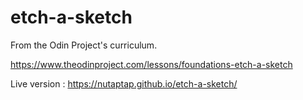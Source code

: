 # etch-a-sketch

From the Odin Project's curriculum.

https://www.theodinproject.com/lessons/foundations-etch-a-sketch

Live version : https://nutaptap.github.io/etch-a-sketch/
